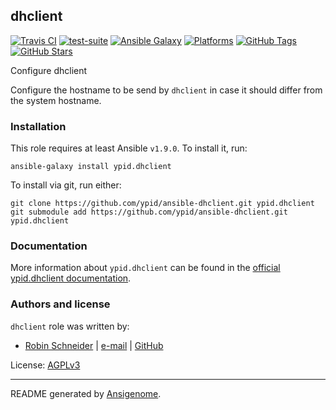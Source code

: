 ## dhclient

<!-- This file was generated by Ansigenome. Do not edit this file directly but
     instead have a look at the files in the ./meta/ directory. -->

[![Travis CI](https://img.shields.io/travis/ypid/ansible-dhclient.svg?style=flat)](https://travis-ci.org/ypid/ansible-dhclient)
[![test-suite](https://img.shields.io/badge/test--suite-ansible--dhclient-blue.svg?style=flat)](https://github.com/ypid/test-suite-ypid/tree/master/ansible-dhclient/)
[![Ansible Galaxy](https://img.shields.io/badge/galaxy-ypid.dhclient-660198.svg?style=flat)](https://galaxy.ansible.com/ypid/dhclient)
[![Platforms](https://img.shields.io/badge/platforms-debian%20/%20ubuntu-lightgrey.svg?style=flat)](#)
[![GitHub Tags](https://img.shields.io/github/tag/ypid/ansible-dhclient.svg)](https://github.com/ypid/ansible-dhclient)
[![GitHub Stars](https://img.shields.io/github/stars/ypid/ansible-dhclient.svg)](https://github.com/ypid/ansible-dhclient)

Configure dhclient

Configure the hostname to be send by `dhclient` in case it should differ
from the system hostname.

### Installation

This role requires at least Ansible `v1.9.0`. To install it, run:

```Shell
ansible-galaxy install ypid.dhclient
```

To install via git, run either:

```Shell
git clone https://github.com/ypid/ansible-dhclient.git ypid.dhclient
git submodule add https://github.com/ypid/ansible-dhclient.git ypid.dhclient
```

### Documentation

More information about `ypid.dhclient` can be found in the
[official ypid.dhclient documentation](https://ypid-ansible-roles.readthedocs.io/en/latest/ansible/roles/ansible-dhclient/docs/).






### Authors and license

`dhclient` role was written by:

- [Robin Schneider](https://docs.debops.org/en/latest/debops-keyring/docs/entities.html#debops-keyring-entity-ypid) | [e-mail](mailto:ypid@riseup.net) | [GitHub](https://github.com/ypid)

License: [AGPLv3](https://tldrlegal.com/license/gnu-affero-general-public-license-v3-%28agpl-3.0%29)

***

README generated by [Ansigenome](https://github.com/nickjj/ansigenome/).
